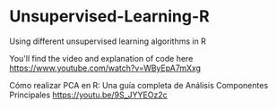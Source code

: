 # Unsupervised-Learning-R
Using different unsupervised learning algorithms in R

You'll find the video and explanation of code here  https://www.youtube.com/watch?v=WByEpA7mXxg

Cómo realizar PCA en R: Una guía completa de Análisis Componentes Principales
https://youtu.be/9S_JYYEOz2c
